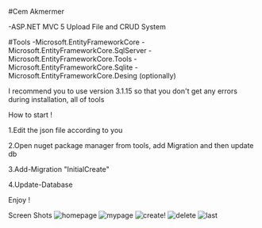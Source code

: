 #Cem Akmermer

-ASP.NET MVC 5 Upload File and CRUD System

#Tools
-Microsoft.EntityFrameworkCore
-Microsoft.EntityFrameworkCore.SqlServer
-Microsoft.EntityFrameworkCore.Tools
-Microsoft.EntityFrameworkCore.Sqlite
-Microsoft.EntityFrameworkCore.Desing (optionally)

I recommend you to use version 3.1.15 so that you don't get any errors during installation, all of tools

How to start !


1.Edit the json file according to you

2.Open nuget package manager from tools, add Migration and then update db

3.Add-Migration "InitialCreate"

4.Update-Database

Enjoy !

Screen Shots 
![homepage](https://user-images.githubusercontent.com/77552209/121265970-62b26080-c8c2-11eb-87af-ad954bb7c22b.png)
![mypage](https://user-images.githubusercontent.com/77552209/121265971-62b26080-c8c2-11eb-8d5d-935a493f984d.png)
![create](https://user-images.githubusercontent.com/77552209/121266238-d18fb980-c8c2-11eb-8d25-6a94c544af6d.png)!
![delete](https://user-images.githubusercontent.com/77552209/121265949-5928f880-c8c2-11eb-95a8-de243a409d38.png)
![last](https://user-images.githubusercontent.com/77552209/121265965-61813380-c8c2-11eb-869f-9ca654235adf.png)
